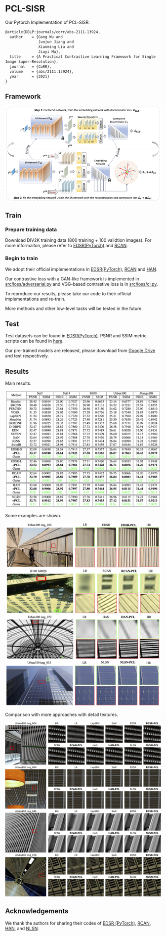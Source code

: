 # PCL-SISR
Our Pytorch Implementation of PCL-SISR.
```
@article{DBLP:journals/corr/abs-2111-13924,
  author    = {Gang Wu and
               Junjun Jiang and
               Xianming Liu and
               Jiayi Ma},
  title     = {A Practical Contrastive Learning Framework for Single Image Super-Resolution},
  journal   = {CoRR},
  volume    = {abs/2111.13924},
  year      = {2021}
}
```

## Framework
![Framework](pic/figure1.png)


## Train
### Prepare training data 

Download DIV2K training data (800 training + 100 validtion images).
For more informaiton, please refer to [EDSR(PyTorch)](https://github.com/thstkdgus35/EDSR-PyTorch) and [RCAN](https://github.com/yulunzhang/RCAN). 


### Begin to train

We adopt their official implementations in [EDSR(PyTorch)](https://github.com/thstkdgus35/EDSR-PyTorch), [RCAN](https://github.com/yulunzhang/RCAN) and [HAN](https://github.com/wwlCape/HAN).

Our contrastive loss with a GAN-like framework is implemented in [src/loss/adversarial.py](https://github.com/Aitical/PCL-SISR/src/loss/adversarial.py) and VGG-based contrastive loss is in [src/loss/cl.py](https://github.com/Aitical/PCL-SISR/src/loss/cl.py).

To reproduce our results, please take our code to their official implementations and re-train.

More methods and other low-level tasks will be tested in the future.

## Test

Test datasets can be found in [EDSR(PyTorch)](https://github.com/thstkdgus35/EDSR-PyTorch). PSNR and SSIM metric scripts can be found in [here](https://github.com/greatlog/DAN/tree/master/metrics).

Our pre-trained models are released, please download from [Google Drive](https://drive.google.com/drive/folders/1iS_2WSt9k1Z6YoP_-EFnXMmUcn7lim3d?usp=sharing) and test respectively.

## Results

Main results.

![Results](pic/table1.png)



Some examples are shown.

![PairComparison](pic/figure2.png)


Comparison with more approaches with detail textures.

![MoreApproaches](pic/figure3.png)


## Acknowledgements
We thank the authors for sharing their codes of  [EDSR (PyTorch)](https://github.com/thstkdgus35/EDSR-PyTorch), [RCAN](https://github.com/yulunzhang/RCAN), [HAN](https://github.com/wwlCape/HAN), and [NLSN](https://github.com/HarukiYqM/Non-Local-Sparse-Attention).



